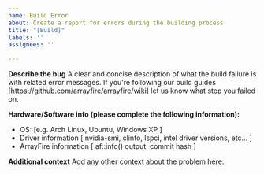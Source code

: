 ```yaml
---
name: Build Error
about: Create a report for errors during the building process
title: "[Build]"
labels: ''
assignees: ''

---
```


**Describe the bug**
A clear and concise description of what the build failure is with related error messages.
If you're following our build guides [https://github.com/arrayfire/arrayfire/wiki] let us know what step you failed on.

**Hardware/Software info (please complete the following information):**
 - OS: [e.g. Arch Linux, Ubuntu, Windows XP ]
 - Driver information [ nvidia-smi, clinfo, lspci, intel driver versions, etc... ]
 - ArrayFire information [ af::info() output, commit hash ]
 
**Additional context**
Add any other context about the problem here.
